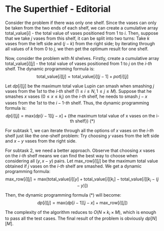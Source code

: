 # The Superthief - Editorial

Consider the problem if there was only one shelf. Since the vases can only be taken from the two ends of each shelf, we can create a cumulative array $\text{total_value}[i]$ - the total value of vases positioned from $1$ to $i$. Then, suppose that we take $j$ vases from this shelf, it can be split into two turns: Take $k$ vases from the left side and $(j - k)$ from the right side; by iterating through all values of $k$ from $0$ to $j$, we then get the optimum result for one shelf.

Now, consider the problem with $N$ shelves. Firstly, create a cumulative array $\text{total_value}[i][j]$ - the total value of vases positioned from $1$ to $j$ on the $i$-$th$ shelf. The dynamic programming formula is:
$$\text{total_value}[i][j] = \text{total_value}[i][j - 1] + pot[i][j]$$
 
Let $dp[i][j]$ be the maximum total value Lupin can smash when smashing $j$ vases from the $1st$ to the $i$-$th$ shelf $(1 \le i \le N, 1 \le j \le M)$. Suppose that he smashes $x$ vases $(0 \le x \le k_i)$ on the $i$-$th$ shelf, he needs to smash $j - x$ vases from the $1st$ to the $i-1$-$th$ shelf. Thus, the dynamic programming formula is:
$$dp[i][j] = \text{max}(dp[i - 1][j - x] + \{\text{the maximum total value of x vases on the i-th shelf}\}) \ (*)$$

For subtask $1,$ we can iterate through all the options of $x$ vases on the $i$-$th$ shelf just like the one-shelf problem: Try choosing $y$ vases from the left side and $x - y$ vases from the right side.

For subtask $2,$ we need a better approach. Observe that choosing $x$ vases on the $i$-$th$ shelf means we can find the best way to choose when considering all $(y, x - y)$ pairs. Let $\text{max_row}[i][j]$ be the maximum total value obtained if $j$ vases on the $i$-$th$ shelf are smashed. We get a dynamic programming formula:
$$\text{max_row}[i][j] = \text{max}(\text{total_value}[i][y] + \text{total_value}[i][k_i] - \text{total_value}[i][k_i - (j - y)])$$

Then, the dynamic programming formula $(*)$ will become:
$$dp[i][j] = \text{max}(dp[i - 1][j - x] + \text{max_row}[i][j])$$

The complexity of the algorithm reduces to $O(N \times k_i \times M),$ which is enough to pass all the test cases. The final result of the problem is obviously $dp[N][M]$.